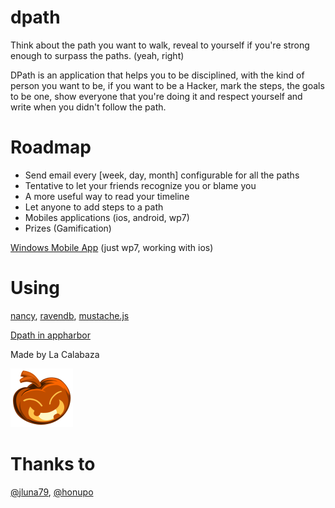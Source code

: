 dpath
=====

Think about the path you want to walk, reveal to yourself if you're strong enough to surpass the paths. (yeah, right)

DPath is an application that helps you to be disciplined, with the kind of person you want to be, if you want to be a Hacker, mark the steps, the goals to be one, show everyone that you're doing it and respect yourself and write when you didn't follow the path.

Roadmap
=====
* Send email every [week, day, month] configurable for all the paths
* Tentative to let your friends recognize you or blame you
* A more useful way to read your timeline
* Let anyone to add steps to a path
* Mobiles applications (ios, android, wp7)
* Prizes (Gamification)

[Windows Mobile App](https://github.com/jjchiw/dpath.mobile) (just wp7, working with ios)


Using
===
[nancy](http://nancyfx.org/), [ravendb](http://ravendb.net),  [mustache.js](http://mustache.github.com/)

[Dpath in appharbor](http://dpath.apphb.com)

Made by La Calabaza

![La Calabaza](https://github.com/jjchiw/dpath/raw/master/calabaza.png "La Calabaza")

Thanks to
===
[@jluna79](https://twitter.com/#!/jluna79), [@honupo](https://twitter.com/#!/honupo)